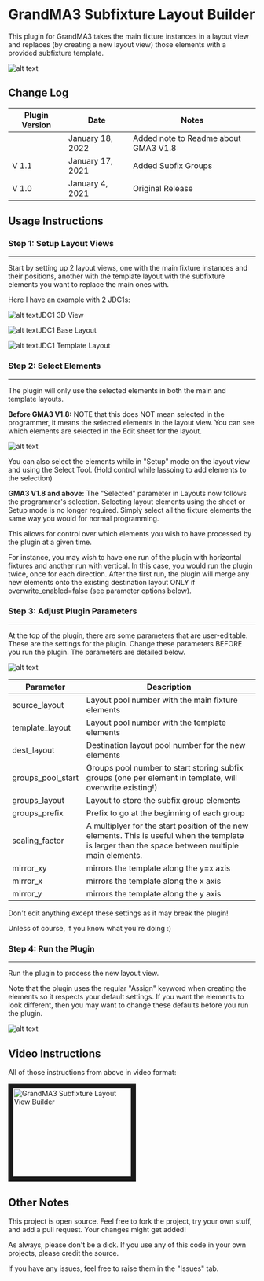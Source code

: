 # GrandMA3 Subfixture Layout Builder

This plugin for GrandMA3 takes the main fixture instances in a layout view and replaces (by creating a new layout view) those elements with a provided subfixture template.

![alt text](https://raw.githubusercontent.com/gabe927/gma3-subfixture-layout/master/images/overview.png)

## Change Log

| Plugin Version | Date | Notes |
| --- | --- | --- |
| | January 18, 2022 | Added note to Readme about GMA3 V1.8 |
| V 1.1 | January 17, 2021 | Added Subfix Groups |
| V 1.0 | January 4, 2021 | Original Release |

## Usage Instructions

### Step 1: Setup Layout Views
---
Start by setting up 2 layout views, one with the main fixture instances and their positions, another with the template layout with the subfixture elements you want to replace the main ones with.

Here I have an example with 2 JDC1s:

![alt text](https://raw.githubusercontent.com/gabe927/gma3-subfixture-layout/master/images/JDC1-3D.png)JDC1 3D View

![alt text](https://raw.githubusercontent.com/gabe927/gma3-subfixture-layout/master/images/JDC1-Base-Layout.png)JDC1 Base Layout

![alt text](https://raw.githubusercontent.com/gabe927/gma3-subfixture-layout/master/images/JDC1-Template-Layout.png)JDC1 Template Layout

### Step 2: Select Elements
---
The plugin will only use the selected elements in both the main and template layouts. 

**Before GMA3 V1.8:** NOTE that this does NOT mean selected in the programmer, it means the selected elements in the layout view. You can see which elements are selected in the Edit sheet for the layout.

![alt text](https://raw.githubusercontent.com/gabe927/gma3-subfixture-layout/master/images/Layout-Selected-Elements.png "Selected Layout Elements")

You can also select the elements while in "Setup" mode on the layout view and using the Select Tool. (Hold control while lassoing to add elements to the selection)

**GMA3 V1.8 and above:** The "Selected" parameter in Layouts now follows the programmer's selection. Selecting layout elements using the sheet or Setup mode is no longer required. Simply select all the fixture elements the same way you would for normal programming. 

This allows for control over which elements you wish to have processed by the plugin at a given time.

For instance, you may wish to have one run of the plugin with horizontal fixtures and another run with vertical. In this case, you would run the plugin twice, once for each direction. After the first run, the plugin will merge any new elements onto the existing destination layout ONLY if overwrite_enabled=false (see parameter options below).

### Step 3: Adjust Plugin Parameters
---
At the top of the plugin, there are some parameters that are user-editable. These are the settings for the plugin. Change these parameters BEFORE you run the plugin. The parameters are detailed below.

![alt text](https://raw.githubusercontent.com/gabe927/gma3-subfixture-layout/master/images/Plugin-Parameters.png "Plugin Parameters")

| Parameter | Description |
| --- | --- |
| source_layout | Layout pool number with the main fixture elements |
| template_layout | Layout pool number with the template elements |
| dest_layout | Destination layout pool number for the new elements |
| groups_pool_start | Groups pool number to start storing subfix groups (one per element in template, will overwrite existing!) |
| groups_layout | Layout to store the subfix group elements |
| groups_prefix | Prefix to go at the beginning of each group |
| scaling_factor | A multiplyer for the start position of the new elements. This is useful when the template is larger than the space between multiple main elements. |
| mirror_xy | mirrors the template along the y=x axis |
| mirror_x | mirrors the template along the x axis |
| mirror_y | mirrors the template along the y axis |

Don't edit anything except these settings as it may break the plugin! 

Unless of course, if you know what you're doing :)

### Step 4: Run the Plugin
---
Run the plugin to process the new layout view.

Note that the plugin uses the regular "Assign" keyword when creating the elements so it respects your default settings. If you want the elements to look different, then you may want to change these defaults before you run the plugin.

![alt text](https://raw.githubusercontent.com/gabe927/gma3-subfixture-layout/master/images/JDC1-Destination-Layout.png "JDC Destination Layout")

## Video Instructions
All of those instructions from above in video format:

<a href="http://www.youtube.com/watch?feature=player_embedded&v=wX8inv88hkk
" target="_blank"><img src="http://img.youtube.com/vi/wX8inv88hkk/0.jpg" 
alt="GrandMA3 Subfixture Layout View Builder" width="240" height="180" border="10" /></a>

## Other Notes
This project is open source. Feel free to fork the project, try your own stuff, and add a pull request. Your changes might get added!

As always, please don't be a dick. If you use any of this code in your own projects, please credit the source.

If you have any issues, feel free to raise them in the "Issues" tab.